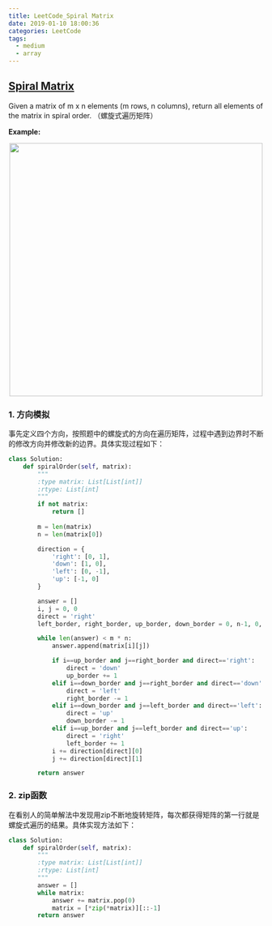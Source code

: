 ```yaml
---
title: LeetCode_Spiral Matrix
date: 2019-01-10 18:00:36
categories: LeetCode
tags: 
  - medium
  - array
---
```


## [Spiral Matrix](https://leetcode.com/problems/spiral-matrix/)

Given a matrix of m x n elements (m rows, n columns), return all elements of the matrix in spiral order.
（螺旋式遍历矩阵）

<!--more-->

**Example:**

<div align=center>
	<img src="/images/leetcode_54.png" width = "500" align=center/>
</div>

### 1. 方向模拟
事先定义四个方向，按照题中的螺旋式的方向在遍历矩阵，过程中遇到边界时不断的修改方向并修改新的边界。具体实现过程如下：

```python
class Solution:
    def spiralOrder(self, matrix):
        """
        :type matrix: List[List[int]]
        :rtype: List[int]
        """
        if not matrix:
            return []
        
        m = len(matrix)
        n = len(matrix[0])

        direction = {
            'right': [0, 1],
            'down': [1, 0],
            'left': [0, -1],
            'up': [-1, 0]
        }

        answer = []
        i, j = 0, 0
        direct = 'right'
        left_border, right_border, up_border, down_border = 0, n-1, 0, m-1

        while len(answer) < m * n:
            answer.append(matrix[i][j])

            if i==up_border and j==right_border and direct=='right':
                direct = 'down'
                up_border += 1
            elif i==down_border and j==right_border and direct=='down':
                direct = 'left'
                right_border -= 1
            elif i==down_border and j==left_border and direct=='left':
                direct = 'up'
                down_border -= 1
            elif i==up_border and j==left_border and direct=='up':
                direct = 'right'
                left_border += 1 
            i += direction[direct][0]
            j += direction[direct][1]

        return answer
```

### 2. zip函数
在看别人的简单解法中发现用zip不断地旋转矩阵，每次都获得矩阵的第一行就是螺旋式遍历的结果。具体实现方法如下：

```python
class Solution:
    def spiralOrder(self, matrix):
        """
        :type matrix: List[List[int]]
        :rtype: List[int]
        """
        answer = []
        while matrix:
            answer += matrix.pop(0)
            matrix = [*zip(*matrix)][::-1]
        return answer
```



